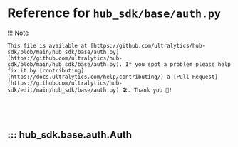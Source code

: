 # Reference for `hub_sdk/base/auth.py`

!!! Note

    This file is available at [https://github.com/ultralytics/hub-sdk/blob/main/hub_sdk/base/auth.py](https://github.com/ultralytics/hub-sdk/blob/main/hub_sdk/base/auth.py). If you spot a problem please help fix it by [contributing](https://docs.ultralytics.com/help/contributing/) a [Pull Request](https://github.com/ultralytics/hub-sdk/edit/main/hub_sdk/base/auth.py) 🛠️. Thank you 🙏!

<br><br>

## ::: hub_sdk.base.auth.Auth

<br><br>
